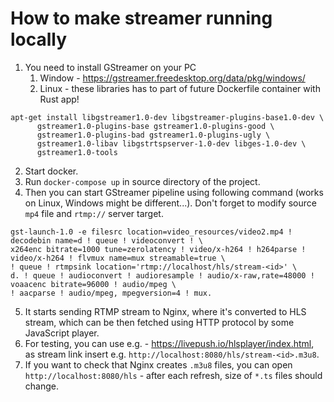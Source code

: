 # How to make streamer running locally

1. You need to install GStreamer on your PC
   1. Window - https://gstreamer.freedesktop.org/data/pkg/windows/
   2. Linux - these libraries has to part of future Dockerfile container with Rust app!
```
apt-get install libgstreamer1.0-dev libgstreamer-plugins-base1.0-dev \
      gstreamer1.0-plugins-base gstreamer1.0-plugins-good \
      gstreamer1.0-plugins-bad gstreamer1.0-plugins-ugly \
      gstreamer1.0-libav libgstrtspserver-1.0-dev libges-1.0-dev \
      gstreamer1.0-tools 
```
2. Start docker.
3. Run `docker-compose up` in source directory of the project.
4. Then you can start GStreamer pipeline using following command (works on Linux, Windows might be different...). 
Don't forget to modify source `mp4` file and `rtmp://` server target.
```
gst-launch-1.0 -e filesrc location=video_resources/video2.mp4 ! decodebin name=d ! queue ! videoconvert ! \
x264enc bitrate=1000 tune=zerolatency ! video/x-h264 ! h264parse ! video/x-h264 ! flvmux name=mux streamable=true \
! queue ! rtmpsink location='rtmp://localhost/hls/stream-<id>' \
d. ! queue ! audioconvert ! audioresample ! audio/x-raw,rate=48000 ! voaacenc bitrate=96000 ! audio/mpeg \
! aacparse ! audio/mpeg, mpegversion=4 ! mux.
```

5. It starts sending RTMP stream to Nginx, where it's converted to HLS stream, which can be then fetched using HTTP protocol
by some JavaScript player.
6. For testing, you can use e.g. - https://livepush.io/hlsplayer/index.html, as stream link insert e.g.
`http://localhost:8080/hls/stream-<id>.m3u8`.
7. If you want to check that Nginx creates `.m3u8` files, you can open `http://localhost:8080/hls` - after each refresh,
size of `*.ts` files should change.